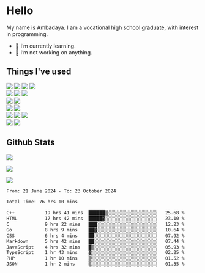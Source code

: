 # Hello

My name is Ambadaya. I am a vocational high school graduate, with interest in programming.

- 🌱 I’m currently learning.
- 🔭 I’m not working on anything.

## Things I've used
<p>
  <img src="https://img.shields.io/badge/HTML5-E34F26?style=for-the-badge&logo=html5&logoColor=white" />
  <img src="https://img.shields.io/badge/CSS-1572B6?style=for-the-badge&logo=css3&logoColor=white" />
  <img src="https://img.shields.io/badge/JavaScript-323330?style=for-the-badge&logo=javascript&logoColor=F7DF1E" />
  <img src="https://img.shields.io/badge/C%23-5C2D91?style=for-the-badge&logo=csharp&logoColor=white" />
  <br />
  <img src="https://img.shields.io/badge/Express%20js-000000?style=for-the-badge&logo=express&logoColor=white" />
  <img src="https://img.shields.io/badge/Jest-C21325?style=for-the-badge&logo=jest&logoColor=white" />
  <img src="https://img.shields.io/badge/React-61DAFB?logo=react&logoColor=000&style=for-the-badge">
  <br />
  <img src="https://img.shields.io/badge/Sass-CC6699?style=for-the-badge&logo=sass&logoColor=white" />
  <img src="https://img.shields.io/badge/Tailwind%20CSS-06B6D4?logo=tailwindcss&logoColor=fff&style=for-the-badge" />
  <br />
  <img src="https://img.shields.io/badge/SQL%20Server-CC2927?style=for-the-badge&logo=microsoft%20sql%20server&logoColor=white" />
  <img src="https://img.shields.io/badge/Apache-D22128?style=for-the-badge&logo=Apache&logoColor=white" />
  <br />
  <img src="https://img.shields.io/badge/Node%20js-339933?style=for-the-badge&logo=nodedotjs&logoColor=white" />
  <img src="https://img.shields.io/badge/pnpm-yellow?style=for-the-badge&logo=pnpm&logoColor=white" />
  <img src="https://img.shields.io/badge/GIT-E44C30?style=for-the-badge&logo=git&logoColor=white" />
  <br />
  <img src="https://img.shields.io/badge/VSCode-0078D4?style=for-the-badge&logo=visual%20studio%20code&logoColor=white" />
  <img src="https://img.shields.io/badge/Visual_Studio-5C2D91?style=for-the-badge&logo=visual%20studio&logoColor=white" />
</p>

## Github Stats
![](https://komarev.com/ghpvc/?username=vorkey&color=41B883&style=for-the-badge)

![](https://github-readme-stats.vercel.app/api?username=vorkey&show_icons=true&theme=vue-dark&include_all_commits=true&count_private=true)

![](https://github-readme-stats.vercel.app/api/top-langs/?username=vorkey&theme=vue-dark&count_private=true&langs_count=6&size_weight=0.75&count_weight=0.25&layout=compact)

<!-- 
- 👯 I’m looking to collaborate on ... 
- 🤔 I’m looking for help with ...
- 💬 Ask me about ...
- 📫 How to reach me: ...
- 😄 Pronouns: ...
- ⚡ Fun fact: ... -->

<!--START_SECTION:waka-->

```txt
From: 21 June 2024 - To: 23 October 2024

Total Time: 76 hrs 10 mins

C++           19 hrs 41 mins  ██████▒░░░░░░░░░░░░░░░░░░   25.68 %
HTML          17 hrs 42 mins  █████▓░░░░░░░░░░░░░░░░░░░   23.10 %
C             9 hrs 22 mins   ███░░░░░░░░░░░░░░░░░░░░░░   12.23 %
Go            8 hrs 9 mins    ██▓░░░░░░░░░░░░░░░░░░░░░░   10.64 %
CSS           6 hrs 4 mins    ██░░░░░░░░░░░░░░░░░░░░░░░   07.92 %
Markdown      5 hrs 42 mins   ██░░░░░░░░░░░░░░░░░░░░░░░   07.44 %
JavaScript    4 hrs 32 mins   █▒░░░░░░░░░░░░░░░░░░░░░░░   05.93 %
TypeScript    1 hr 43 mins    ▓░░░░░░░░░░░░░░░░░░░░░░░░   02.25 %
PHP           1 hr 10 mins    ▒░░░░░░░░░░░░░░░░░░░░░░░░   01.52 %
JSON          1 hr 2 mins     ▒░░░░░░░░░░░░░░░░░░░░░░░░   01.35 %
```

<!--END_SECTION:waka-->
